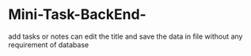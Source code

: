 # Mini-Task-BackEnd-
add tasks or notes can edit the title and save the data in file without any requirement of database 
